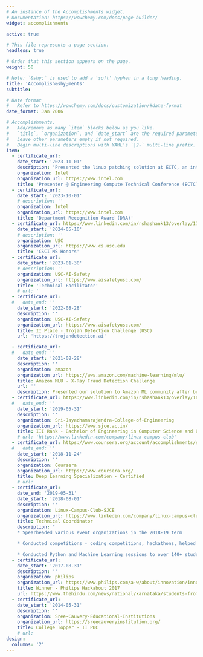 ```yaml
---
# An instance of the Accomplishments widget.
# Documentation: https://wowchemy.com/docs/page-builder/
widget: accomplishments

active: true

# This file represents a page section.
headless: true

# Order that this section appears on the page.
weight: 50

# Note: `&shy;` is used to add a 'soft' hyphen in a long heading.
title: 'Accomplish&shy;ments'
subtitle:

# Date format
#   Refer to https://wowchemy.com/docs/customization/#date-format
date_format: Jan 2006

# Accomplishments.
#   Add/remove as many `item` blocks below as you like.
#   `title`, `organization`, and `date_start` are the required parameters.
#   Leave other parameters empty if not required.
#   Begin multi-line descriptions with YAML's `|2-` multi-line prefix.
item:
  - certificate_url: 
    date_start: '2023-11-01'
    description: 'Presented the linux patching solution at ECTC, an internal conference'
    organization: Intel
    organization_url: https://www.intel.com
    title: 'Presenter @ Engineering Compute Technical Conference (ECTC)'
  - certificate_url: 
    date_start: '2023-10-01'
    # description: ''
    organization: Intel
    organization_url: https://www.intel.com
    title: 'Department Recognition Award (DRA)'
  - certificate_url: https://www.linkedin.com/in/rshashank13/overlay/1719443093844/single-media-viewer/?profileId=ACoAACStJx4BpSMPsahb8i0sN7W2VRm2iMuBl6E
    date_start: '2024-05-10'
    # description: ''
    organization: USC
    organization_url: https://www.cs.usc.edu
    title: 'CSCI MS Honors'
  - certificate_url: 
    date_start: '2023-01-30'
    # description: ''
    organization: USC-AI-Safety
    organization_url: https://www.aisafetyusc.com/
    title: 'Technical Facilitator'
    # url: ''
  - certificate_url: 
  #   date_end: ''
    date_start: '2022-08-28'
    description: ''
    organization: USC-AI-Safety
    organization_url: https://www.aisafetyusc.com/
    title: II Place - Trojan Detection Challenge (USC)
    url: 'https://trojandetection.ai'

  - certificate_url: 
  #   date_end: ''
    date_start: '2021-08-28'
    description: ''
    organization: amazon
    organization_url: https://aws.amazon.com/machine-learning/mlu/
    title: Amazon MLU - X-Ray Fraud Detection Challenge
    url: ''
    description: Presented our solution to Amazon ML community after being in the top 5 out of 250+ submissions in the internal hackathon
  - certificate_url: https://www.linkedin.com/in/rshashank13/overlay/1635481810869/single-media-viewer/?profileId=ACoAACStJx4BpSMPsahb8i0sN7W2VRm2iMuBl6E
  #   date_end: ''
    date_start: '2019-05-31'
    description: ''
    organization: Sri-Jayachamarajendra-College-of-Engineering
    organization_url: https://www.sjce.ac.in/
    title: III Rank - Bachelor of Engineering in Computer Science and Engineering
    # url: 'https://www.linkedin.com/company/linux-campus-club'
  - certificate_url: https://www.coursera.org/account/accomplishments/specialization/ADF7CCSAX4RT 
  #   date_end: ''
    date_start: '2018-11-24'
    description: ''
    organization: Coursera
    organization_url: https://www.coursera.org/
    title: Deep Learning Specialization - Certified
    # url: 
  - certificate_url: 
    date_end: '2019-05-31'
    date_start: '2018-08-01'
    description: ''
    organization: Linux-Campus-Club-SJCE
    organization_url: https://www.linkedin.com/company/linux-campus-club
    title: Technical Coordinator
    description: "
    * Spearheaded various event organizations in the 2018-19 term

    * Conducted competitions - coding competitions, hackathons, helped students prepare for placements

    * Conducted Python and Machine Learning sessions to over 140+ students coming from various backgrounds"
  - certificate_url: 
    date_start: '2017-08-31'
    description: ''
    organization: philips
    organization_url: https://www.philips.com/a-w/about/innovation/innovation-hubs/bangalore.html
    title: Winner - Philips Hackabout 2017
    url: https://www.thehindu.com/news/national/karnataka/students-from-mysuru-win-hackathon-in-bengaluru/article19957671.ece
  - certificate_url: 
    date_start: '2014-05-31'
    description: ''
    organization: Sree-Cauvery-Educational-Institutions
    organization_url: https://sreecauveryinstitution.org/
    title: College Topper - II PUC
    # url: 
design:
  columns: '2'
---
```

